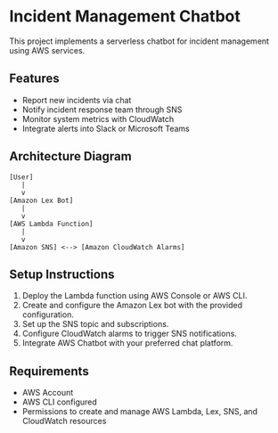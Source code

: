 # Incident Management Chatbot

This project implements a serverless chatbot for incident management using AWS services.

## Features

- Report new incidents via chat
- Notify incident response team through SNS
- Monitor system metrics with CloudWatch
- Integrate alerts into Slack or Microsoft Teams

## Architecture Diagram

```
[User]
   |
   v
[Amazon Lex Bot]
   |
   v
[AWS Lambda Function]
   |
   v
[Amazon SNS] <--> [Amazon CloudWatch Alarms]
```


## Setup Instructions

1. Deploy the Lambda function using AWS Console or AWS CLI.
2. Create and configure the Amazon Lex bot with the provided configuration.
3. Set up the SNS topic and subscriptions.
4. Configure CloudWatch alarms to trigger SNS notifications.
5. Integrate AWS Chatbot with your preferred chat platform.

## Requirements

- AWS Account
- AWS CLI configured
- Permissions to create and manage AWS Lambda, Lex, SNS, and CloudWatch resources
